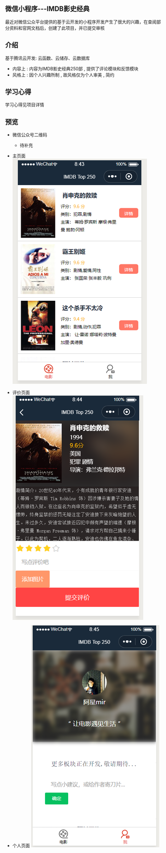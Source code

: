 ## 微信小程序---IMDB影史经典

最近对微信公众平台提供的基于云开发的小程序开发产生了很大的兴趣，在查阅部分资料和官网文档后，创建了此项目，并已提交审核

## 介绍

基于腾讯云开发: 云函数、云储存、云数据库

- 内容上 :  内容为IMDB影史经典250部 , 提供了评论模块和反馈模块
- 风格上 : 因个人兴趣所制 , 故风格仅为个人审美 , 简约

## 学习心得

学习心得见项目详情

## 预览
- 微信公众号二维码
  - 待补充 	

- 主页面
   ![](.\moviedemo\预览01.png)
- 评价页面
   ![](.\moviedemo\预览02.png)
- 个人页面
   ![](.\moviedemo\预览03.png)



